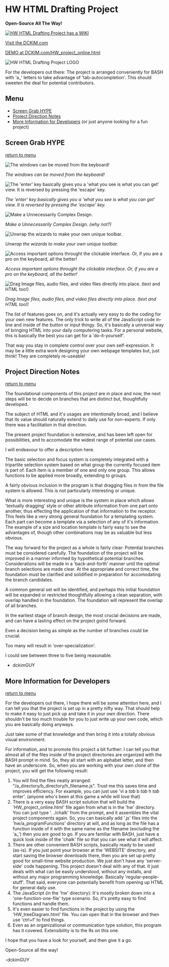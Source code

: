 # HW HTML Drafting Project

__Open-Source All The Way!__

[![HW HTML Drafting Project has a WIKI](./images-for-readme/h_wiki-promo.png)](https://github.com/dckimMysteryAuthor/HW-HTML-Drafting-Project/wiki/Home)

[Visit the DCKIM.com](https://dckim.com/)

[DEMO at DCKIM.com/HW_project_online.html](https://dckim.com/HW_project_online.html)

![HW HTML Drafting Project LOGO](./images-for-readme/a_splash-screen.png)

For the developers out there: The project is arranged conveniently for BASH with 'a_' letters to take advantage of 'tab-autocompletion'. This should sweeten the deal for potential contributors.

## Menu
- [Screen Grab HYPE](#screen-grab-hype)
- [Project Direction Notes](#project-direction-notes)
- [More Information for Developers](#more-information-for-developers) (or just anyone looking for a fun project)

## Screen Grab HYPE

[return to menu](#menu)

![The windows can be moved from the keyboard!](./images-for-readme/b_HW-HTML-Drafting-Screenshot.png)

*The windows can be moved from the keyboard!*

![The 'enter' key basically gives you a 'what you see is what you can get' view. It is reversed by pressing the 'escape' key.](./images-for-readme/c_HW-HTML-Drafting-Screenshot.png)

*The 'enter' key basically gives you a 'what you see is what you can get' view. It is reversed by pressing the 'escape' key.*

![Make a Unnecessarily Complex Design.](./images-for-readme/d_HW-HTML-Drafting-Screenshot.png)

*Make a Unnecessarily Complex Design. (why not?)*

![Unwrap the wizards to make your own unique toolbar.](./images-for-readme/e_HW-HTML-Drafting-Screenshot.png)

*Unwrap the wizards to make your own unique toolbar.*

![Access important options throught the clickable interface. Or, if you are a pro on the keyboard, all the better!](./images-for-readme/f_HW-HTML-Drafting-Screenshot.png)

*Access important options throught the clickable interface. Or, if you are a pro on the keyboard, all the better!*

![Drag Image files, audio files, and video files directly into place. (text and HTML too!)](./images-for-readme/g_HW-HTML-Drafting-Screenshot.png)

*Drag Image files, audio files, and video files directly into place. (text and HTML too!)*

The list of features goes on, and it's actually very easy to do the coding for your own new features. The only trick to write all of the JavaScript code in-line and inside of the button or input thingy. So, it's basically a universal way of bringing HTML into your daily computering tasks. For a personal website, this is basically the best you can get for a 'do-it-yourself'.

That way you stay in complete control over your own self-expression. It may be a little extra work designing your own webpage templates but, just think! They are completely re-useable!

## Project Direction Notes

[return to menu](#menu)

The foundational components of this project are in place and now, the next steps will be to decide on branches that are distinct but, thoughtfully developed.

The subject of HTML and it's usages are intentionally broad, and I believe that its value should naturally extend to daily use for non-experts. If only there was a facilitation in that direction.

The present project foundation is extensive, and has been left open for possibilities, and to accomodate the widest range of potential use cases.

I will endeavour to offer a description here.

The basic selection and focus system is completely integrated with a tripartite selection system based on what group the currently focused item is part of. Each item is a member of one and only one group. This allows functions to be applied more broadly, extending to groups.

A fairly obvious inclusion in the program is that dragging files in from the file system is allowed. This is not particularly interesting or unique.

What is more interesting and unique is the system in place which allows 'textually dragging' style or other attribute information from one part onto another, thus effecting the application of that information to the receptor. This feels like a very strong general foundation for a templating system. Each part can become a template via a selection of any of it's information. The example of a size and location template is fairly easy to see the advantages of, though other combinations may be as valuable but less obvious.

The way forward for the project as a whole is fairly clear: Potential branches must be considered carefully. The foundation of the project will be improved in a manner informed by hypothetical potential branches. Considerations will be made in a 'back-and-forth' manner until the optimal branch selections are made clear. At the appropriate and correct time, the foundation must be clarified and solidified in preparation for accomodating the branch candidates.

A common general set will be identified, and perhaps this initial foundation will be expanded or restricted thoughtfully allowing a clean separation, with overlap handled in the foundation. The foundation will represent the overlap of all branches.

In the earliest stage of branch design, the most crucial decisions are made, and can have a lasting effect on the project goind forward.

Even a decision being as simple as the number of branches could be crucial.

Too many will result in 'over-specialization'.

I could see between three to five being reasonable. 

- dckimGUY

## More Information for Developers

[return to menu](#menu)

For the developers out there, I hope there will be some attention here, and I can tell you that the project is set up in a pretty nifty way. That should help to make it easy to just pick up and take it in your own direction. There shouldn't be too much trouble for you to just write up your own code, which you are basically doing anyways.

Just take some of that knowledge and then bring it into a totally obvious visual environment.

For information, and to promote this project a bit further: I can tell you that almost all of the files inside of the project directories are organized with the BASH prompt in mind. So, they all start with an alphabet letter, and then have an underscore. So, when you are working with your own clone of the project, you will get the following result:
1. You will find the files neatly arranged: "/a_directory/b_directory/h_filename.js". Trust me this saves time and improves efficiency. For example, you can just use 'vi a *tab* b *tab* h *tab* enter'. (anyone who's been at this game a while will love that)
2. There is a very easy BASH script solution that will build the 'HW_project_online.html' file again from what is in the 'hw' directory. You can just type '. ./chalk' from the prompt, and it assembles the vital project components again. So, you can basically add '.js' files into the 'hw/a_programFunctions' directory at will, and as long as the file has a function inside of it with the same name as the filename (excluding the 'a_') then you are good to go. If you are familiar with BASH, just have a quick look inside of the 'chalk' file so that you can see what it will affect.
3. There are other convenient BASH scripts, basically ready to be used (as-is). If you just point your browser at the 'WEBSITE' directory, and start saving the browser downloads there, then you are set up pretty good for small-time website production. We just don't have any 'server-side' code happening. This project doesn't deal with any of that. It just deals with what can be easily understood, without any installs, and without any major programming knowledge. Basically 'regular-people-stuff'. That said, everyone can potentially benefit from opening up HTML for general daily use.
4. The JavaScript (in the 'hw' directory): It's mostly broken down into a 'one-function-one-file' type scenario. So, it's pretty easy to find functions and handle them.
5. It's even easier to find functions in the project by using the 'HW_treeDiagram.html' file. You can open that in the browser and then use 'ctrl+f' to find things.
6. Even as an organizational or communication type solution, this program has it covered. Extensibility is to the 9s on this one.

I hope that you have a look for yourself, and then give it a go.

Open-Source all the way!

-dckimGUY
